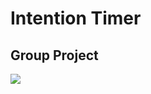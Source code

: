 # **Intention Timer**
## **Group Project**
<a href="https://github.com/whitneywilkes/intention-timer/graphs/contributors">
  <img src="https://contrib.rocks/image?repo=whitneywilkes/intention-timer" />
</a>



